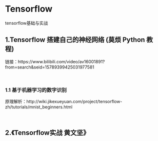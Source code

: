 # Tensorflow
tensorflow基础与实战

## 1.Tensorflow 搭建自己的神经网络 (莫烦 Python 教程)

<p>链接：https://www.bilibili.com/video/av16001891?from=search&seid=15789399425031977581</p>
<br/>

### 1.1 基于机器学习的数字识别
<p>原理解析：http://wiki.jikexueyuan.com/project/tensorflow-zh/tutorials/mnist_beginners.html</p>
<br/>

## 2.《Tensorflow实战  黄文坚》
